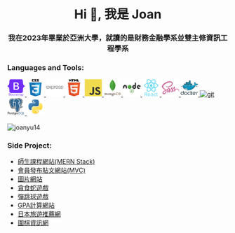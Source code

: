 <h1 align="center">Hi 👋, 我是 Joan</h1>
<h3 align="center">我在2023年畢業於亞洲大學，就讀的是財務金融學系並雙主修資訊工程學系</h3>


<h3 align="left">Languages and Tools:</h3>
<p align="left"> <a href="https://getbootstrap.com" target="_blank" rel="noreferrer"> <img src="https://raw.githubusercontent.com/devicons/devicon/master/icons/bootstrap/bootstrap-plain-wordmark.svg" alt="bootstrap" width="40" height="40"/> </a> <a href="https://www.w3schools.com/css/" target="_blank" rel="noreferrer"> <img src="https://raw.githubusercontent.com/devicons/devicon/master/icons/css3/css3-original-wordmark.svg" alt="css3" width="40" height="40"/> </a> <a href="https://expressjs.com" target="_blank" rel="noreferrer"> <img src="https://raw.githubusercontent.com/devicons/devicon/master/icons/express/express-original-wordmark.svg" alt="express" width="40" height="40"/> </a> <a href="https://www.w3.org/html/" target="_blank" rel="noreferrer"> <img src="https://raw.githubusercontent.com/devicons/devicon/master/icons/html5/html5-original-wordmark.svg" alt="html5" width="40" height="40"/> </a> <a href="https://developer.mozilla.org/en-US/docs/Web/JavaScript" target="_blank" rel="noreferrer"> <img src="https://raw.githubusercontent.com/devicons/devicon/master/icons/javascript/javascript-original.svg" alt="javascript" width="40" height="40"/> </a> <a href="https://www.mongodb.com/" target="_blank" rel="noreferrer"> <img src="https://raw.githubusercontent.com/devicons/devicon/master/icons/mongodb/mongodb-original-wordmark.svg" alt="mongodb" width="40" height="40"/> </a> <a href="https://nodejs.org" target="_blank" rel="noreferrer"> <img src="https://raw.githubusercontent.com/devicons/devicon/master/icons/nodejs/nodejs-original-wordmark.svg" alt="nodejs" width="40" height="40"/> </a> <a href="https://reactjs.org/" target="_blank" rel="noreferrer"> <img src="https://raw.githubusercontent.com/devicons/devicon/master/icons/react/react-original-wordmark.svg" alt="react" width="40" height="40"/> </a> <a href="https://sass-lang.com" target="_blank" rel="noreferrer"> <img src="https://raw.githubusercontent.com/devicons/devicon/master/icons/sass/sass-original.svg" alt="sass" width="40" height="40"/> </a><a href="https://www.docker.com/" target="_blank" rel="noreferrer"> <img src="https://raw.githubusercontent.com/devicons/devicon/master/icons/docker/docker-original-wordmark.svg" alt="docker" width="40" height="40"/> </a> <a href="https://git-scm.com/" target="_blank" rel="noreferrer"> <img src="https://www.vectorlogo.zone/logos/git-scm/git-scm-icon.svg" alt="git" width="40" height="40"/> </a>  <a href="https://www.postgresql.org" target="_blank" rel="noreferrer"> <img src="https://raw.githubusercontent.com/devicons/devicon/master/icons/postgresql/postgresql-original-wordmark.svg" alt="postgresql" width="40" height="40"/> </a> <a href="https://www.python.org" target="_blank" rel="noreferrer"> <img src="https://raw.githubusercontent.com/devicons/devicon/master/icons/python/python-original.svg" alt="python" width="40" height="40"/> </a>  </p>

<p><img align="center" src="https://github-readme-stats.vercel.app/api/top-langs?username=joanyu14&show_icons=true&locale=en&layout=compact" alt="joanyu14" /></p>
<h3>Side Project:</h3>
<ul>
  <li><a href="https://github.com/JoanYu14/MERN-Stack-Project" target="_blank">師生課程網站(MERN Stack)</a></li>
  <li><a href="https://github.com/JoanYu14/Project1-Google-OAuth-Pracice" target="_blank">會員發布貼文網站(MVC)</a></li>
  <li><a href="https://github.com/JoanYu14/Project2-Image-Website" target="_blank">圖片網站</a></li>
  <li><a href="https://github.com/JoanYu14/Project-Snake-game" target="_blank">貪食蛇遊戲</a></li>
  <li><a href="https://github.com/JoanYu14/Project-Douncing-ball-game" target="_blank">彈跳球遊戲</a></li>
  <li><a href="https://github.com/JoanYu14/Project-Calculate-GPA" target="_blank">GPA計算網站</a></li>
  <li><a href="https://github.com/JoanYu14/Project-Japan-travel" target="_blank">日本旅遊推薦網</a></li>
  <li><a href="https://github.com/JoanYu14/Project-Go-information-Website" target="_blank">圍棋資訊網</a></li>
</ul>

